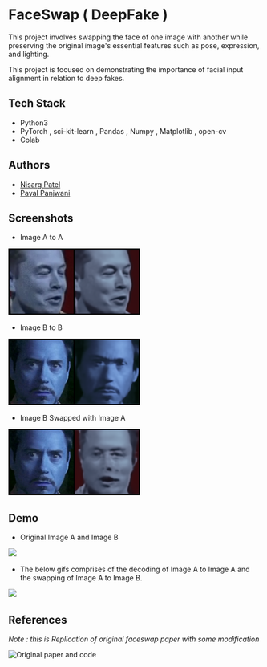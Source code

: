 
# FaceSwap ( DeepFake )

This project involves swapping the face of one image with another while preserving the original image's essential features such as pose, expression, and lighting.

This project is focused on demonstrating the importance of facial input alignment in relation to deep fakes.


## Tech Stack

- Python3
- PyTorch , sci-kit-learn , Pandas , Numpy , Matplotlib , open-cv
- Colab

## Authors 

- [Nisarg Patel](nisarg.b.patel59@gmail.com)
- [Payal Panjwani](3ppanjwani@gmail.com)

## Screenshots

* Image A to A 

![Image A](https://github.com/Nisarg221B/FaceSwap/blob/468716f61bed322d431dba7b1f9746a466cc1980/All%20Final%20Images/final_images5/sample_image_a.png) 

* Image B to B
 
![Image B](https://github.com/Nisarg221B/FaceSwap/blob/468716f61bed322d431dba7b1f9746a466cc1980/All%20Final%20Images/final_images5/sample_image_b.png) 

* Image B Swapped with Image A

![B-A](https://github.com/Nisarg221B/FaceSwap/blob/468716f61bed322d431dba7b1f9746a466cc1980/All%20Final%20Images/final_images5/sample_image_b_to_a.png) 


## Demo

* Original Image A and Image B 

<img src="./'All Final Images'/image1.gif?raw=true">

* The below gifs comprises of the decoding of Image A to Image A and the swapping of Image A to Image B.

<img src="./'All Final Images'/image2.gif?raw=true">


## References 
*Note : this is Replication of original faceswap paper with some modification*

![Original paper and code](https://github.com/iperov/DeepFaceLab)

